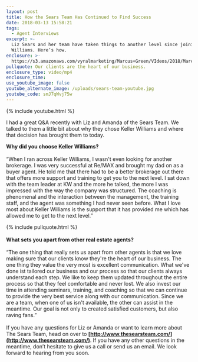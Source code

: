```yaml
---
layout: post
title: How the Sears Team Has Continued to Find Success
date: 2018-03-13 15:58:21
tags:
  - Agent Interviews
excerpt: >-
  Liz Sears and her team have taken things to another level since joining Keller
  Williams. Here’s how.
enclosure: >-
  https://s3.amazonaws.com/vyralmarketing/Marcus+Green/VIdeos/2018/March/Northern+Utah+Real+Estate+Coaching-+How+the+Sears+Team+Has+Continued+to+Find+Success.mp4
pullquote: Our clients are the heart of our business.
enclosure_type: video/mp4
enclosure_time:
use_youtube_image: false
youtube_alternate_image: /uploads/sears-team-youtube.jpg
youtube_code: smJ7qWvj75w
---
```


{% include youtube.html %}

I had a great Q&A recently with Liz and Amanda of the Sears Team. We talked to them a little bit about why they chose Keller Williams and where that decision has brought them to today.

**Why did you choose Keller Williams?**<br><br>“When I ran across Keller Williams, I wasn't even looking for another brokerage. I was very successful at Re/MAX and brought my dad on as a buyer agent. He told me that there had to be a better brokerage out there that offers more support and training to get you to the next level. I sat down with the team leader at KW and the more he talked, the more I was impressed with the way the company was structured. The coaching is phenomenal and the interaction between the management, the training staff, and the agent was something I had never seen before. What I love most about Keller Williams is the support that it has provided me which has allowed me to get to the next level.”

{% include pullquote.html %}<br><br>**What sets you apart from other real estate agents?**<br><br>“The one thing that really sets us apart from other agents is that we love making sure that our clients know they're the heart of our business. The one thing they value the very most is excellent communication. What we've done ist tailored our business and our process so that our clients always understand each step. We like to keep them updated throughout the entire process so that they feel comfortable and never lost. We also invest our time in attending seminars, training, and coaching so that we can continue to provide the very best service along with our communication. Since we are a team, when one of us isn't available, the other can assist in the meantime. Our goal is not only to created satisfied customers, but also raving fans.”<br><br>If you have any questions for Liz or Amanda or want to learn more about The Sears Team, head on over to **[http://www.thesearsteam.com/](http://www.thesearsteam.com/)**. If you have any other questions in the meantime, don’t hesitate to give us a call or send us an email. We look forward to hearing from you soon.